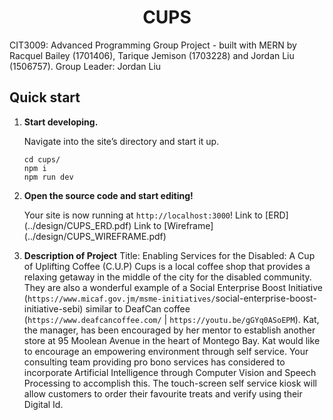 <p align="center">
</p>
<h1 align="center">
  CUPS
</h1>

CIT3009: Advanced Programming Group Project - built with MERN by Racquel Bailey (1701406), Tarique Jemison (1703228) and Jordan Liu (1506757).
Group Leader: Jordan Liu

## Quick start

1.  **Start developing.**

    Navigate into the site’s directory and start it up.

    ```shell
    cd cups/
    npm i
    npm run dev
    ```

1.  **Open the source code and start editing!**

    Your site is now running at `http://localhost:3000`!
    Link to [ERD] (../design/CUPS_ERD.pdf)
    Link to [Wireframe] (../design/CUPS_WIREFRAME.pdf)

1.  **Description of Project**
    Title: Enabling Services for the Disabled: A Cup of Uplifting Coffee (C.U.P)
    Cups is a local coffee shop that provides a relaxing getaway in the middle of the city for the disabled community. They are also a wonderful example of a Social Enterprise Boost Initiative (`https://www.micaf.gov.jm/msme-initiatives/`social-enterprise-boost-initiative-sebi) similar to DeafCan coffee (`https://www.deafcancoffee.com/` | `https://youtu.be/gGYq0ASoEPM`). Kat, the manager, has been encouraged by her mentor to establish another store at 95 Moolean Avenue in the heart of Montego Bay. Kat would like to encourage an empowering environment through self service. Your consulting team providing pro bono services has considered to incorporate Artificial Intelligence through Computer Vision and Speech Processing to accomplish this. The touch-screen self service kiosk will allow customers to order their favourite treats and verify using their Digital Id.
 
